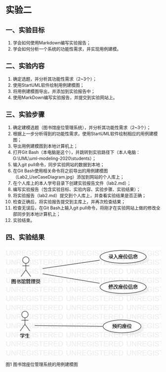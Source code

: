 # 实验二

## 一、实验目标
1. 学会如何使用Markdown编写实验报告；
2. 学会如何分析一个系统的功能性需求，并实现用例建模。

## 二、实验内容
1. 确定选题，并分析其功能性需求（2~3个）；
2. 使用StartUML软件绘制用例建模图；
3. 将用例建模图导出，并添加到实验报告中；
4. 使用MarkDown编写实验报告，并提交到实验网站上。
## 三、实验步骤
1. 确定建模选题（图书馆座位管理系统），并分析其功能性需求（2~3个）；
2. 根据上一步分析得到的功能性需求，使用StartUML软件绘制相应的用例建模图；
3. 导出用例建模图到本地计算机上；
4. 打开Git Bash（本电脑是这个），并跳转到实验路径下（本人电脑：G:\UML\uml-modeling-2020\students）；
5. 输入git pull命令，同步实验网站的数据到本地；
6. 在Git Bash使用相关命令将之前导出的用例建模图（Lab2_UseCaseDiagram.jpg）添加到网站的个人库上；
7. 在个人库上的本人学号目录下创建实验报告文件（lab2.md）；
8. 编写实验报告（包含实验目标、实验内容、实验步骤、实验结果）；
9. 将实验报告（lab2.md）提交到个人库上，并查看实验结果是否正确；
10. 检查正确后，将实验报告提交到主库上，并再次检查结果；
 11. 检查无误后，在Git Bash上输入git pull命令，将刚才在实验网站上做的修改全部同步到本地计算机上；
 12. 实验结束。
## 四、实验结果
![用例建模图](./Lab2_UseCaseDiagram.jpg)

图1 图书馆座位管理系统的用例建模图
